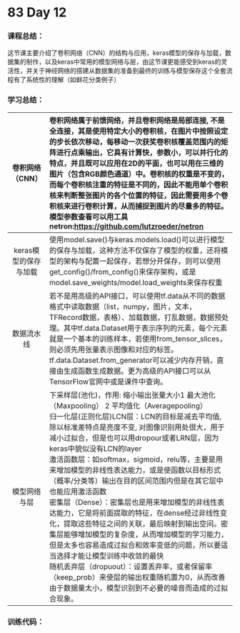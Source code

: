 # 83 Day 12
### 课程总结：
这节课主要介绍了卷积网络（CNN）的结构与应用，keras模型的保存与加载，数据集的制作，以及keras中常用的模型网络与层，由这节课更能感受到keras的灵活性，并关于神经网络的搭建从数据集的准备到最终的训练与模型保存这个全套流程有了系统性的理解（如鲜花分类例子）
### 学习总结：

| 卷积网络（CNN） | 卷积网络属于前馈网络，并且卷积网络是局部连接, 不是全连接，其是使用特定大小的卷积核，在图片中按照设定的步长依次移动，每移动一次获奖卷积核覆盖范围内的矩阵进行点乘输出，它具有计算快，参数小，可以并行化的特点，并且既可以应用在2D的平面，也可以用在三维的图片（包含RGB颜色通道）中。卷积核的权重是不变的，而每个卷积核注重的特征是不同的，因此不能用单个卷积核来判断整张图片的各个位置的特征，因此需要用多个卷积核来进行卷积计算，从而捕捉到图片的尽量多的特征。模型参数查看可以用工具netron:https://github.com/lutzroeder/netron |
| :---------------: | :----------------------------------------------------------- |
| keras模型的保存与加载 | 使用model.save()与keras.models.load()可以进行模型的保存与加载，这种方法不仅保存了模型的权重，还将模型的架构与配置一起保存，若想分开保存，则可以使用get_config()/from_config()来保存架构，或是model.save_weights/model.load_weights来保存权重 |
| 数据流水线 | 若不是用高级的API接口，可以使用tf.data从不同的数据格式中读取数据（list，numpy，图片，文本，TFRecord数据，表格）、加载数据，打乱数据，数据预处理。其中tf.data.Dataset用于表示序列的元素，每个元素就是一个基本的训练样本，若使用from_tensor_slices，则必须先用张量表示图像和对应的标签。tf.data.Dataset.from_generator可以减少内存开销，直接由生成函数生成数据。更为高级的API接口可以从TensorFlow官网中或是课件中查询。 |
| 模型网络与层 | 下采样层(池化)，作用: 缩小输出张量大小1 最大池化（Maxpooling） 2 平均值化（Averagepooling）<br />归一化层(正则化层)LCN层：LCN的目标是减去平均值, 除以标准差特点是亮度不变, 对图像识别用处很大，用于减小过拟合，但是也可以用dropour或者LRN层，因为keras中貌似没有LCN的layer<br />激活函数层：如softmax，sigmoid，relu等，主要是用来增加模型的非线性表达能力，或是使函数以目标形式（概率/分类等）输出在目的区间范围内但是在其它层中也能应用激活函数<br />密集层（Dense）：密集层也是用来增加模型的非线性表达能力，它是将前面提取的特征，在dense经过非线性变化，提取这些特征之间的关联，最后映射到输出空间。密集层能够增加模型的复杂度，从而增加模型的学习能力，但是太多也容易造成过拟合和效率变低的问题，所以要适当选择才能让模型训练中收敛的最快<br />随机丢弃层（dropuout）：设置丢弃率，或者保留率（keep_prob）来使层的输出权重随机置为0，从而改善由于数据量太小，模型识别到不必要的噪音而造成的过拟合现象。 |

### 训练代码：




